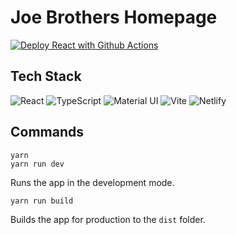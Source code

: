 # Joe Brothers Homepage

[![Deploy React with Github Actions](https://github.com/joe-brothers/joe-brothers.github.io/actions/workflows/pages.yml/badge.svg)](https://github.com/joe-brothers/joe-brothers.github.io/actions/workflows/pages.yml)

## Tech Stack

![React](https://img.shields.io/badge/React-61DAFB?logo=React&logoColor=black)
![TypeScript](https://img.shields.io/badge/TypeScript-3178C6?logo=TypeScript&logoColor=white)
![Material UI](https://img.shields.io/badge/Material_UI-007FFF?logo=MUI&logoColor=white)
![Vite](https://img.shields.io/badge/Vite-646CFF?logo=Vite&logoColor=white)
![Netlify](https://img.shields.io/badge/Netlify-00C7B7?logo=Netlify&logoColor=white)

## Commands

```
yarn
yarn run dev
```

Runs the app in the development mode.

```
yarn run build
```

Builds the app for production to the `dist` folder.
